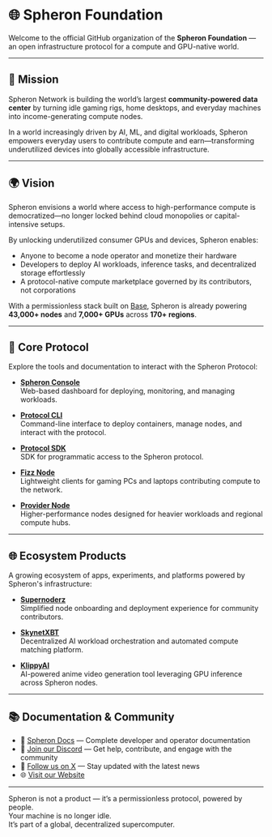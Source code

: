 # 🌐 Spheron Foundation

Welcome to the official GitHub organization of the **Spheron Foundation** — an open infrastructure protocol for a compute and GPU-native world.

---

## 🚀 Mission

Spheron Network is building the world’s largest **community-powered data center** by turning idle gaming rigs, home desktops, and everyday machines into income-generating compute nodes.

In a world increasingly driven by AI, ML, and digital workloads, Spheron empowers everyday users to contribute compute and earn—transforming underutilized devices into globally accessible infrastructure.

---

## 🌍 Vision

Spheron envisions a world where access to high-performance compute is democratized—no longer locked behind cloud monopolies or capital-intensive setups.

By unlocking underutilized consumer GPUs and devices, Spheron enables:
- Anyone to become a node operator and monetize their hardware
- Developers to deploy AI workloads, inference tasks, and decentralized storage effortlessly
- A protocol-native compute marketplace governed by its contributors, not corporations

With a permissionless stack built on [Base](https://base.org), Spheron is already powering **43,000+ nodes** and **7,000+ GPUs** across **170+ regions**.

---

## 🧱 Core Protocol

Explore the tools and documentation to interact with the Spheron Protocol:

- **[Spheron Console](https://console.spheron.network)**  
  Web-based dashboard for deploying, monitoring, and managing workloads.

- **[Protocol CLI](https://docs.spheron.network/rent-gpu/protocol-cli)**  
  Command-line interface to deploy containers, manage nodes, and interact with the protocol.

- **[Protocol SDK](https://docs.spheron.network/protocol-sdk)**  
  SDK for programmatic access to the Spheron protocol.

- **[Fizz Node](https://docs.spheron.network/fizz)**  
  Lightweight clients for gaming PCs and laptops contributing compute to the network.

- **[Provider Node](https://docs.spheron.network/providers)**  
  Higher-performance nodes designed for heavier workloads and regional compute hubs.

---

## 🌐 Ecosystem Products

A growing ecosystem of apps, experiments, and platforms powered by Spheron's infrastructure:

- **[Supernoderz](https://supernoderz.com)**  
  Simplified node onboarding and deployment experience for community contributors.

- **[SkynetXBT](https://skynetxbt.ai)**  
  Decentralized AI workload orchestration and automated compute matching platform.

- **[KlippyAI](https://klippai.com)**  
  AI-powered anime video generation tool leveraging GPU inference across Spheron nodes.

---

## 📚 Documentation & Community

- 📖 [Spheron Docs](https://docs.spheron.network) — Complete developer and operator documentation  
- 💬 [Join our Discord](https://sphn.wiki/discord) — Get help, contribute, and engage with the community  
- 📣 [Follow us on X](https://sphn.wiki/x) — Stay updated with the latest news  
- 🌐 [Visit our Website](https://spheron.network)

---

Spheron is not a product — it’s a permissionless protocol, powered by people.  
Your machine is no longer idle.  
It’s part of a global, decentralized supercomputer.
